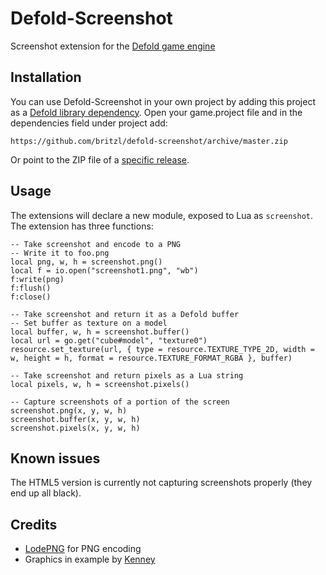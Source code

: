 # Defold-Screenshot
Screenshot extension for the [Defold game engine](http://www.defold.com)

## Installation
You can use Defold-Screenshot in your own project by adding this project as a [Defold library dependency](http://www.defold.com/manuals/libraries/). Open your game.project file and in the dependencies field under project add:

	https://github.com/britzl/defold-screenshot/archive/master.zip

Or point to the ZIP file of a [specific release](https://github.com/britzl/defold-screenshot/releases).

## Usage
The extensions will declare a new module, exposed to Lua as `screenshot`. The extension has three functions:

    -- Take screenshot and encode to a PNG
    -- Write it to foo.png
    local png, w, h = screenshot.png()
    local f = io.open("screenshot1.png", "wb")
    f:write(png)
    f:flush()
    f:close()
    
    -- Take screenshot and return it as a Defold buffer
    -- Set buffer as texture on a model
    local buffer, w, h = screenshot.buffer()
    local url = go.get("cube#model", "texture0")
    resource.set_texture(url, { type = resource.TEXTURE_TYPE_2D, width = w, height = h, format = resource.TEXTURE_FORMAT_RGBA }, buffer)
    
    -- Take screenshot and return pixels as a Lua string
    local pixels, w, h = screenshot.pixels()

    -- Capture screenshots of a portion of the screen
    screenshot.png(x, y, w, h)
    screenshot.buffer(x, y, w, h)
    screenshot.pixels(x, y, w, h)

## Known issues
The HTML5 version is currently not capturing screenshots properly (they end up all black).

## Credits
* [LodePNG](http://lodev.org/lodepng/) for PNG encoding
* Graphics in example by [Kenney](http://www.kenney.nl)
